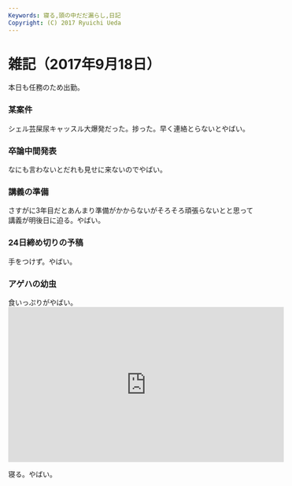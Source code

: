 ```yaml
---
Keywords: 寝る,頭の中だだ漏らし,日記
Copyright: (C) 2017 Ryuichi Ueda
---
```


# 雑記（2017年9月18日）
本日も任務のため出勤。

<h3>某案件</h3>
シェル芸屎尿キャッスル大爆発だった。捗った。早く連絡とらないとやばい。

<h3>卒論中間発表</h3>
なにも言わないとだれも見せに来ないのでやばい。

<h3>講義の準備</h3>
さすがに3年目だとあんまり準備がかからないがそろそろ頑張らないとと思って講義が明後日に迫る。やばい。

<h3>24日締め切りの予稿</h3>
手をつけず。やばい。

<h3>アゲハの幼虫</h3>
食いっぷりがやばい。

<iframe src="https://www.youtube.com/embed/LBJIiP_HB6E" width="560" height="315" frameborder="0" allowfullscreen="allowfullscreen"></iframe>

寝る。やばい。
